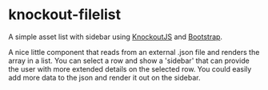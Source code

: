 # knockout-filelist
A simple asset list with sidebar using <a href="http://knockoutjs.com/">KnockoutJS</a> and <a href="http://getbootstrap.com/">Bootstrap</a>.

A nice little component that reads from an external .json file and renders the array in a list. You can select a row and show a 'sidebar' that can provide the user with more extended details on the selected row. You could easily add more data to the json and render it out on the sidebar.

